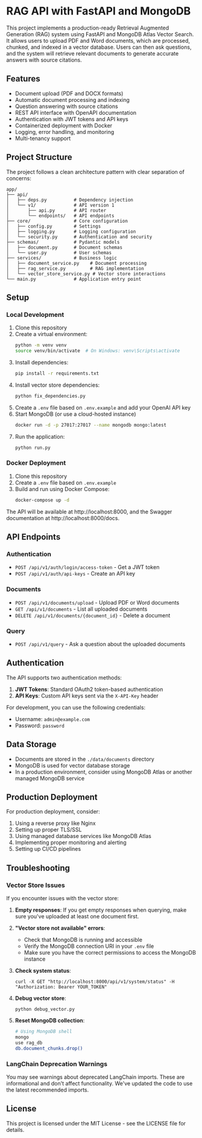 # RAG API with FastAPI and MongoDB

This project implements a production-ready Retrieval Augmented Generation (RAG) system using FastAPI and MongoDB Atlas Vector Search. It allows users to upload PDF and Word documents, which are processed, chunked, and indexed in a vector database. Users can then ask questions, and the system will retrieve relevant documents to generate accurate answers with source citations.

## Features

- Document upload (PDF and DOCX formats)
- Automatic document processing and indexing
- Question answering with source citations
- REST API interface with OpenAPI documentation
- Authentication with JWT tokens and API keys
- Containerized deployment with Docker
- Logging, error handling, and monitoring
- Multi-tenancy support

## Project Structure

The project follows a clean architecture pattern with clear separation of concerns:

```
app/
├── api/
│   ├── deps.py          # Dependency injection
│   └── v1/              # API version 1
│       ├── api.py       # API router
│       └── endpoints/   # API endpoints
├── core/                # Core configuration
│   ├── config.py        # Settings
│   ├── logging.py       # Logging configuration
│   └── security.py      # Authentication and security
├── schemas/             # Pydantic models
│   ├── document.py      # Document schemas
│   └── user.py          # User schemas
├── services/            # Business logic
│   ├── document_service.py    # Document processing
│   ├── rag_service.py         # RAG implementation
│   └── vector_store_service.py # Vector store interactions
└── main.py              # Application entry point
```

## Setup

### Local Development

1. Clone this repository
2. Create a virtual environment:
   ```bash
   python -m venv venv
   source venv/bin/activate  # On Windows: venv\Scripts\activate
   ```
3. Install dependencies:
   ```bash
   pip install -r requirements.txt
   ```
4. Install vector store dependencies:
   ```bash
   python fix_dependencies.py
   ```
5. Create a `.env` file based on `.env.example` and add your OpenAI API key
6. Start MongoDB (or use a cloud-hosted instance)
   ```bash
   docker run -d -p 27017:27017 --name mongodb mongo:latest
   ```
7. Run the application:
   ```bash
   python run.py
   ```

### Docker Deployment

1. Clone this repository
2. Create a `.env` file based on `.env.example`
3. Build and run using Docker Compose:
   ```bash
   docker-compose up -d
   ```

The API will be available at http://localhost:8000, and the Swagger documentation at http://localhost:8000/docs.

## API Endpoints

### Authentication

- `POST /api/v1/auth/login/access-token` - Get a JWT token
- `POST /api/v1/auth/api-keys` - Create an API key

### Documents

- `POST /api/v1/documents/upload` - Upload PDF or Word documents
- `GET /api/v1/documents` - List all uploaded documents
- `DELETE /api/v1/documents/{document_id}` - Delete a document

### Query

- `POST /api/v1/query` - Ask a question about the uploaded documents

## Authentication

The API supports two authentication methods:

1. **JWT Tokens**: Standard OAuth2 token-based authentication
2. **API Keys**: Custom API keys sent via the `X-API-Key` header

For development, you can use the following credentials:
- Username: `admin@example.com`
- Password: `password`

## Data Storage

- Documents are stored in the `./data/documents` directory
- MongoDB is used for vector database storage
- In a production environment, consider using MongoDB Atlas or another managed MongoDB service

## Production Deployment

For production deployment, consider:

1. Using a reverse proxy like Nginx
2. Setting up proper TLS/SSL
3. Using managed database services like MongoDB Atlas
4. Implementing proper monitoring and alerting
5. Setting up CI/CD pipelines

## Troubleshooting

### Vector Store Issues

If you encounter issues with the vector store:

1. **Empty responses**: If you get empty responses when querying, make sure you've uploaded at least one document first.

2. **"Vector store not available" errors**:
   - Check that MongoDB is running and accessible
   - Verify the MongoDB connection URI in your `.env` file
   - Make sure you have the correct permissions to access the MongoDB instance

3. **Check system status**:
   ```
   curl -X GET "http://localhost:8000/api/v1/system/status" -H "Authorization: Bearer YOUR_TOKEN"
   ```

4. **Debug vector store**:
   ```
   python debug_vector.py
   ```

5. **Reset MongoDB collection**:
   ```bash
   # Using MongoDB shell
   mongo
   use rag_db
   db.document_chunks.drop()
   ```

### LangChain Deprecation Warnings

You may see warnings about deprecated LangChain imports. These are informational and don't affect functionality. We've updated the code to use the latest recommended imports.

## License

This project is licensed under the MIT License - see the LICENSE file for details. 